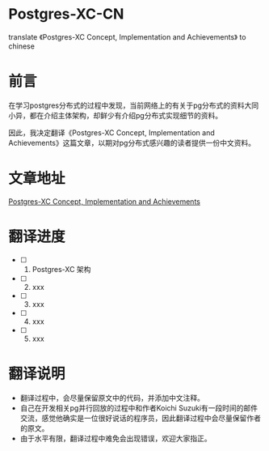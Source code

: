 # Postgres-XC-CN
translate 《Postgres-XC Concept, Implementation and Achievements》 to chinese

# 前言
在学习postgres分布式的过程中发现，当前网络上的有关于pg分布式的资料大同小异，都在介绍主体架构，却鲜少有介绍pg分布式实现细节的资料。

因此，我决定翻译《Postgres-XC Concept, Implementation and Achievements》这篇文章，以期对pg分布式感兴趣的读者提供一份中文资料。

# 文章地址
[Postgres-XC Concept, Implementation and Achievements](https://www.enterprisedb.com/blogs/postgres-xc-concept-implementation-achievements)

# 翻译进度
- [ ] 1. Postgres-XC 架构
- [ ] 2. xxx
- [ ] 3. xxx
- [ ] 4. xxx
- [ ] 5. xxx

# 翻译说明
- 翻译过程中，会尽量保留原文中的代码，并添加中文注释。
- 自己在开发相关pg并行回放的过程中和作者Koichi Suzuki有一段时间的邮件交流，感觉他确实是一位很好说话的程序员，因此翻译过程中会尽量保留作者的原文。
- 由于水平有限，翻译过程中难免会出现错误，欢迎大家指正。
